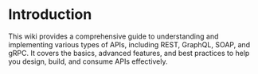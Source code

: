 # Introduction

This wiki provides a comprehensive guide to understanding and implementing various types of APIs, including REST, GraphQL, SOAP, and gRPC. It covers the basics, advanced features, and best practices to help you design, build, and consume APIs effectively.
